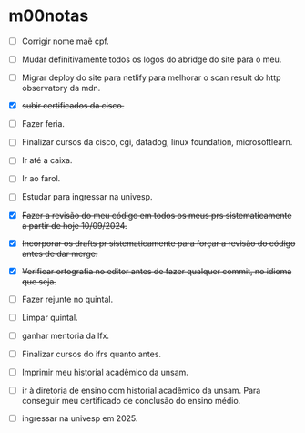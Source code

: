 # m00notas

- [ ] Corrigir nome maẽ cpf.
- [ ] Mudar definitivamente todos os logos do abridge do site para o meu.
- [ ] Migrar deploy do site para netlify para melhorar o scan result do http observatory da mdn.
- [X] ~~subir certificados da cisco.~~
- [ ] Fazer feria.
- [ ] Finalizar cursos da cisco, cgi, datadog, linux foundation, microsoftlearn.
- [ ] Ir até a caixa.
- [ ] Ir ao farol.
- [ ] Estudar para ingressar na univesp.
- [X] ~~Fazer a revisão do meu código em todos os meus prs sistematicamente a partir de hoje 10/09/2024.~~
- [X] ~~Incorporar os drafts pr sistematicamente para forçar a revisão do código antes de dar merge.~~
- [X] ~~Verificar ortografia no editor antes de fazer qualquer commit, no idioma que seja.~~
- [ ] Fazer rejunte no quintal.
- [ ] Limpar quintal.
- [ ] ganhar mentoria da lfx.
- [ ] Finalizar cursos do ifrs quanto antes.
- [ ] Imprimir meu historial acadêmico da unsam.
- [ ] ir à diretoria de ensino com historial acadêmico da unsam. Para conseguir meu certificado de conclusão do ensino médio.
- [ ] ingressar na univesp em 2025.
      
